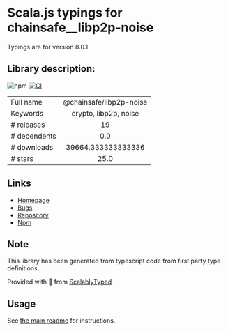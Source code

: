 
# Scala.js typings for chainsafe__libp2p-noise

Typings are for version 8.0.1

## Library description:
![npm](https://img.shields.io/npm/v/libp2p-noise) [![CI](https://github.com/ChainSafe/js-libp2p-noise/actions/workflows/ci.yml/badge.svg?branch=master&event=push)](https://github.com/ChainSafe/js-libp2p-noise/actions/workflows/ci.yml)

|                    |                 |
| ------------------ | :-------------: |
| Full name          | @chainsafe/libp2p-noise |
| Keywords           | crypto, libp2p, noise |
| # releases         | 19 |
| # dependents       | 0.0 |
| # downloads        | 39664.333333333336 |
| # stars            | 25.0 |

## Links
- [Homepage](https://github.com/ChainSafe/js-libp2p-noise#readme)
- [Bugs](https://github.com/ChainSafe/js-libp2p-noise/issues)
- [Repository](https://github.com/ChainSafe/js-libp2p-noise)
- [Npm](https://www.npmjs.com/package/%40chainsafe%2Flibp2p-noise)
    


## Note
This library has been generated from typescript code from first party type definitions.

Provided with :purple_heart: from [ScalablyTyped](https://github.com/oyvindberg/ScalablyTyped)

## Usage
See [the main readme](../../readme.md) for instructions.


